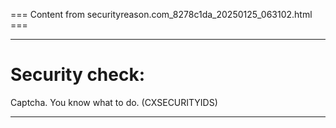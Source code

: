 === Content from securityreason.com_8278c1da_20250125_063102.html ===


---

# Security check:

Captcha. You know what to do. (CXSECURITYIDS)

---


